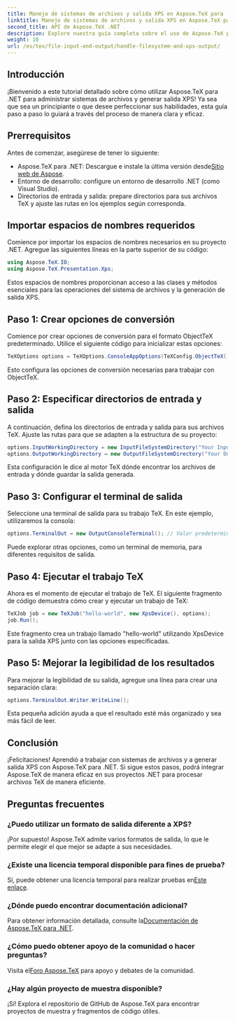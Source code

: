 ```yaml
---
title: Manejo de sistemas de archivos y salida XPS en Aspose.TeX para .NET
linktitle: Manejo de sistemas de archivos y salida XPS en Aspose.TeX para .NET
second_title: API de Aspose.TeX .NET
description: Explore nuestra guía completa sobre el uso de Aspose.TeX para .NET para manejar sistemas de archivos y generar salida XPS. Este tutorial paso a paso cubre todo, desde la configuración de su entorno hasta la ejecución de un trabajo TeX.
weight: 10
url: /es/tex/file-input-and-output/handle-filesystem-and-xps-output/
---
```

## Introducción

¡Bienvenido a este tutorial detallado sobre cómo utilizar Aspose.TeX para .NET para administrar sistemas de archivos y generar salida XPS! Ya sea que sea un principiante o que desee perfeccionar sus habilidades, esta guía paso a paso lo guiará a través del proceso de manera clara y eficaz.

## Prerrequisitos

Antes de comenzar, asegúrese de tener lo siguiente:

-  Aspose.TeX para .NET: Descargue e instale la última versión desde[Sitio web de Aspose](https://releases.aspose.com/tex/net/).
- Entorno de desarrollo: configure un entorno de desarrollo .NET (como Visual Studio).
- Directorios de entrada y salida: prepare directorios para sus archivos TeX y ajuste las rutas en los ejemplos según corresponda.

## Importar espacios de nombres requeridos

Comience por importar los espacios de nombres necesarios en su proyecto .NET. Agregue las siguientes líneas en la parte superior de su código:

```csharp
using Aspose.TeX.IO;
using Aspose.TeX.Presentation.Xps;
```

Estos espacios de nombres proporcionan acceso a las clases y métodos esenciales para las operaciones del sistema de archivos y la generación de salida XPS.

## Paso 1: Crear opciones de conversión

Comience por crear opciones de conversión para el formato ObjectTeX predeterminado. Utilice el siguiente código para inicializar estas opciones:

```csharp
TeXOptions options = TeXOptions.ConsoleAppOptions(TeXConfig.ObjectTeX());
```

Esto configura las opciones de conversión necesarias para trabajar con ObjectTeX.

## Paso 2: Especificar directorios de entrada y salida

A continuación, defina los directorios de entrada y salida para sus archivos TeX. Ajuste las rutas para que se adapten a la estructura de su proyecto:

```csharp
options.InputWorkingDirectory = new InputFileSystemDirectory("Your Input Directory");
options.OutputWorkingDirectory = new OutputFileSystemDirectory("Your Output Directory");
```

Esta configuración le dice al motor TeX dónde encontrar los archivos de entrada y dónde guardar la salida generada.

## Paso 3: Configurar el terminal de salida

Seleccione una terminal de salida para su trabajo TeX. En este ejemplo, utilizaremos la consola:

```csharp
options.TerminalOut = new OutputConsoleTerminal(); // Valor predeterminado. Asignación arbitraria.
```

Puede explorar otras opciones, como un terminal de memoria, para diferentes requisitos de salida.

## Paso 4: Ejecutar el trabajo TeX

Ahora es el momento de ejecutar el trabajo de TeX. El siguiente fragmento de código demuestra cómo crear y ejecutar un trabajo de TeX:

```csharp
TeXJob job = new TeXJob("hello-world", new XpsDevice(), options);
job.Run();
```

Este fragmento crea un trabajo llamado "hello-world" utilizando XpsDevice para la salida XPS junto con las opciones especificadas.

## Paso 5: Mejorar la legibilidad de los resultados

Para mejorar la legibilidad de su salida, agregue una línea para crear una separación clara:

```csharp
options.TerminalOut.Writer.WriteLine();
```

Esta pequeña adición ayuda a que el resultado esté más organizado y sea más fácil de leer.

## Conclusión

¡Felicitaciones! Aprendió a trabajar con sistemas de archivos y a generar salida XPS con Aspose.TeX para .NET. Si sigue estos pasos, podrá integrar Aspose.TeX de manera eficaz en sus proyectos .NET para procesar archivos TeX de manera eficiente.

## Preguntas frecuentes

### ¿Puedo utilizar un formato de salida diferente a XPS?

¡Por supuesto! Aspose.TeX admite varios formatos de salida, lo que le permite elegir el que mejor se adapte a sus necesidades.

### ¿Existe una licencia temporal disponible para fines de prueba?

 Sí, puede obtener una licencia temporal para realizar pruebas en[Este enlace](https://purchase.conholdate.com/temporary-license/).

### ¿Dónde puedo encontrar documentación adicional?

 Para obtener información detallada, consulte la[Documentación de Aspose.TeX para .NET](https://reference.aspose.com/tex/net/).

### ¿Cómo puedo obtener apoyo de la comunidad o hacer preguntas?

 Visita el[Foro Aspose.TeX](https://forum.aspose.com/c/tex/47) para apoyo y debates de la comunidad.

### ¿Hay algún proyecto de muestra disponible?

¡Sí! Explora el repositorio de GitHub de Aspose.TeX para encontrar proyectos de muestra y fragmentos de código útiles.

